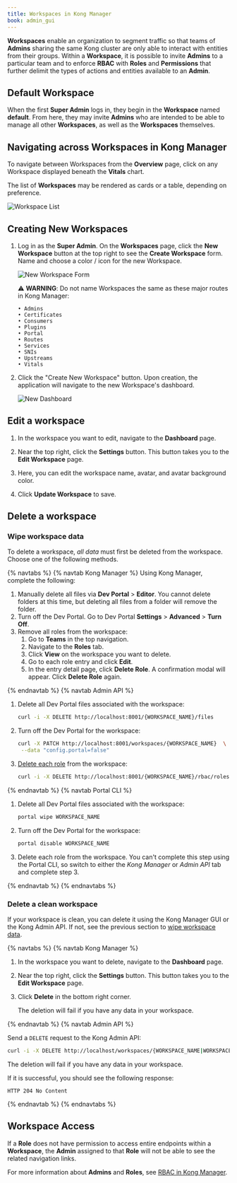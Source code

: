 ```yaml
---
title: Workspaces in Kong Manager
book: admin_gui
---
```


**Workspaces** enable an organization to segment traffic so that
teams of **Admins** sharing the same Kong cluster are only able to
interact with entities from their groups. Within a **Workspace**,
it is possible to invite **Admins** to a particular team and to
enforce **RBAC** with **Roles** and **Permissions** that further
delimit the types of actions and entities available to an **Admin**.

## Default Workspace

When the first **Super Admin** logs in, they begin in the **Workspace**
named **default**. From here, they may invite **Admins** who are
intended to be able to manage all other **Workspaces**, as well as
the **Workspaces** themselves.

## Navigating across Workspaces in Kong Manager

To navigate between Workspaces from the **Overview** page, click on any
Workspace displayed beneath the **Vitals** chart.

The list of **Workspaces** may be rendered as cards or a table,
depending on preference.

![Workspace List](https://doc-assets.konghq.com/1.3/manager/kong-manager-workspaces-grid.png)


## Creating New Workspaces

1. Log in as the **Super Admin**. On the **Workspaces** page, click the **New Workspace**
button at the top right to see the **Create Workspace** form. Name and choose a
color / icon for the new Workspace.

    ![New Workspace Form](https://doc-assets.konghq.com/1.3/manager/workspaces/01-create-new-workspace.png)

    ⚠️ **WARNING**: Do not name Workspaces the same as these major routes in Kong
    Manager:

    ```
    • Admins
    • Certificates
    • Consumers
    • Plugins
    • Portal
    • Routes
    • Services
    • SNIs
    • Upstreams
    • Vitals
    ```

4. Click the "Create New Workspace" button. Upon creation, the application will
navigate to the new Workspace's dashboard.

    ![New Dashboard](https://doc-assets.konghq.com/1.3/manager/workspaces/02-workspace-dashboard.png)

## Edit a workspace

1. In the workspace you want to edit, navigate to the **Dashboard** page.

1. Near the top right, click the **Settings** button. This button takes you to the **Edit Workspace** page.

1. Here, you can edit the workspace name, avatar, and avatar background color.

1. Click **Update Workspace** to save.

## Delete a workspace

### Wipe workspace data

To delete a workspace, *all data* must first be deleted from the workspace.
Choose one of the following methods.

{% navtabs %}
{% navtab Kong Manager %}
Using Kong Manager, complete the following:

1.  Manually delete all files via **Dev Portal** > **Editor**. You cannot delete folders at this time, but deleting
all files from a folder will remove the folder.
1. Turn off the Dev Portal. Go to Dev Portal **Settings** > **Advanced** > **Turn Off**.
1. Remove all roles from the workspace:
     1. Go to **Teams** in the top navigation.
     1. Navigate to the **Roles** tab.
     1. Click **View** on the workspace you want to delete.
     1. Go to each role entry and click **Edit**.
     1. In the entry detail page, click **Delete Role**. A confirmation modal will appear. Click **Delete Role** again.

{% endnavtab %}
{% navtab Admin API %}

1. Delete all Dev Portal files associated with the workspace:

    ```bash
    curl -i -X DELETE http://localhost:8001/{WORKSPACE_NAME}/files
    ```

1. Turn off the Dev Portal for the workspace:

   ```bash
   curl -X PATCH http://localhost:8001/workspaces/{WORKSPACE_NAME}  \
    --data "config.portal=false"
   ```

1. [Delete each role](/gateway/{{page.kong_version}}/admin-api/rbac/reference/#delete-a-role)
from the workspace:

    ```bash
    curl -i -X DELETE http://localhost:8001/{WORKSPACE_NAME}/rbac/roles/{ROLE_NAME|ROLE_ID}
    ```
{% endnavtab %}
{% navtab Portal CLI %}

1. Delete all Dev Portal files associated with the workspace:

    ```sh
    portal wipe WORKSPACE_NAME
    ```

2. Turn off the Dev Portal for the workspace:

    ```sh
    portal disable WORKSPACE_NAME
    ```

3. Delete each role from the workspace. You can't complete this step using the
Portal CLI, so switch to either the *Kong Manager* or *Admin API* tab and complete
step 3.

{% endnavtab %}
{% endnavtabs %}

### Delete a clean workspace

If your workspace is clean, you can delete it using the Kong Manager GUI or the
Kong Admin API. If not, see the previous section to [wipe workspace data](#wipe-workspace-data).

{% navtabs %}
{% navtab Kong Manager %}

1. In the workspace you want to delete, navigate to the **Dashboard** page.

1. Near the top right, click the **Settings** button. This button takes you to the **Edit Workspace** page.

1. Click **Delete** in the bottom right corner.

    The deletion will fail if you have any data in your workspace.

{% endnavtab %}
{% navtab Admin API %}

Send a `DELETE` request to the Kong Admin API:

```sh
curl -i -X DELETE http://localhost/workspaces/{WORKSPACE_NAME|WORKSPACE_ID}
```

The deletion will fail if you have any data in your workspace.

If it is successful, you should see the following response:

```
HTTP 204 No Content
```

{% endnavtab %}
{% endnavtabs %}


## Workspace Access

If a **Role** does not have permission to access entire endpoints within
a **Workspace**, the **Admin** assigned to that **Role** will not be
able to see the related navigation links.

For more information about **Admins** and **Roles**, see
[RBAC in Kong Manager](/enterprise/{{page.kong_version}}/kong-manager/administration/rbac/).
